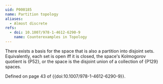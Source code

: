 ```yaml
---
uid: P000185
name: Partition topology
aliases:
  - Almost discrete
refs:
  - doi: 10.1007/978-1-4612-6290-9
    name: Counterexamples in Topology
---
```


There exists a basis for the space that is also a partition into disjoint sets. Equivalently, each set is open iff it is closed, the space's Kolmogorov quotient is {P52}, or the space is the disjoint union of a collection of {P129} spaces.

Defined on page 43 of {{doi:10.1007/978-1-4612-6290-9}}.

